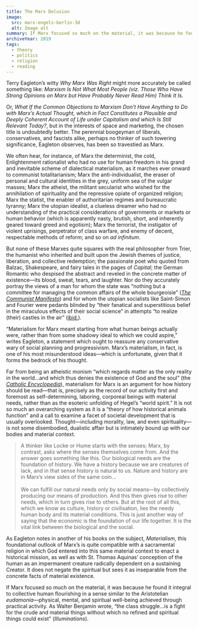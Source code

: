 ```yaml
---
title: The Marx Delusion
image:
  src: marx-engels-berlin-3d
  alt: Image alt
summary: If Marx focused so much on the material, it was because he found it integral to collective human flourishing in a sense similar to the Aristotelian <em>eudamonia</em>—physical, mental, and spiritual well-being achieved through practical activity.
archiveYear: 2019
tags:
  - theory
  - politics
  - religion
  - reading
---
```


Terry Eagleton’s witty _Why Marx Was Right_ might more accurately be called something like: _Marxism Is Not What Most People (viz. Those Who Have Strong Opinions on Marx but Have Probably Never Read Him) Think It Is_.

Or, _What If the Common Objections to Marxism Don’t Have Anything to Do with Marx’s Actual Thought, which in Fact Constitutes a Plausible and Deeply Coherent Account of Life under Capitalism and which Is Still Relevant Today?_, but in the interests of space and marketing, the chosen title is undoubtedly better. The perennial boogeyman of liberals, conservatives, and fascists alike, perhaps no thinker of such towering significance, Eagleton observes, has been so travestied as Marx.

We often hear, for instance, of Marx the determinist, the cold, Enlightenment rationalist who had no use for human freedom in his grand and inevitable scheme of dialectical materialism, as it marches ever onward to communist totalitarianism; Marx the anti-individualist, the eraser of personal and cultural identities in the grey, uniform sea of the vulgar masses; Marx the atheist, the militant secularist who wished for the annihilation of spirituality and the repressive opiate of organized religion; Marx the statist, the enabler of authoritarian regimes and bureaucratic tyranny; Marx the utopian idealist, a clueless dreamer who had no understanding of the practical considerations of governments or markets or human behavior (which is apparently nasty, brutish, short, and inherently geared toward greed and egotism); Marx the terrorist, the instigator of violent uprisings, perpetrator of class warfare, and enemy of decent, respectable methods of reform; and so on _ad infinitum_.

But none of these Marxes quite squares with the real philosopher from Trier, the humanist who inherited and built upon the Jewish themes of justice, liberation, and collective redemption; the passionate poet who quoted from Balzac, Shakespeare, and fairy tales in the pages of _Capital_; the German Romantic who despised the abstract and reveled in the concrete matter of existence—its blood, sweat, tears, and laughter. Nor do they accurately portray the views of a man for whom the state was “nothing but a committee for managing the common affairs of the whole bourgeoisie” ([_The Communist Manifesto_](https://www.marxists.org/archive/marx/works/1848/communist-manifesto/ch01.htm)) and for whom the utopian socialists like Saint-Simon and Fourier were pedants blinded by “their fanatical and superstitious belief in the miraculous effects of their social science” in attempts “to realize (their) castles in the air” ([ibid.](https://www.marxists.org/archive/marx/works/1848/communist-manifesto/ch03.htm)).

“Materialism for Marx meant starting from what human beings actually were, rather than from some shadowy ideal to which we could aspire,” writes Eagleton, a statement which ought to reassure any conservative wary of social planning and progressivism. Marx’s materialism, in fact, is one of his most misunderstood ideas—which is unfortunate, given that it forms the bedrock of his thought.

Far from being an atheistic monism “which regards matter as the only reality in the world...and which thus denies the existence of God and the soul” (the [_Catholic Encyclopedia_](<https://en.wikisource.org/wiki/Catholic_Encyclopedia_(1913)/Materialism>)), materialism for Marx is an argument for how history should be read—that is, precisely as the record of our activity first and foremost as self-determining, laboring, corporeal beings with material needs, rather than as the esoteric unfolding of Hegel’s “world spirit.” It is not so much an overarching system as it is a “theory of how historical animals function” and a call to examine a facet of societal development that is usually overlooked. Thought—including morality, law, and even spirituality—is not some disembodied, dualistic affair but is intimately bound up with our bodies and material context.

> A thinker like Locke or Hume starts with the senses; Marx, by contrast, asks where the senses themselves come from. And the answer goes something like this. Our biological needs are the foundation of history. We have a history because we are creatures of lack, and in that sense history is natural to us. Nature and history are in Marx’s view sides of the same coin...<br><br>We can fulfill our natural needs only by social means—by collectively producing our means of production. And this then gives rise to other needs, which in turn gives rise to others. But at the root of all this, which we know as culture, history or civilisation, lies the needy human body and its material conditions. This is just another way of saying that the economic is the foundation of our life together. It is the vital link between the biological and the social.

As Eagleton notes in another of his books on the subject, _Materialism_, this foundational outlook of Marx’s is quite compatible with a sacramental religion in which God entered into this same material context to enact a historical mission, as well as with St. Thomas Aquinas’ conception of the human as an impermanent creature radically dependent on a sustaining Creator. It does not negate the spiritual but sees it as inseparable from the concrete facts of material existence.

If Marx focused so much on the material, it was because he found it integral to collective human flourishing in a sense similar to the Aristotelian _eudamonia_—physical, mental, and spiritual well-being achieved through practical activity. As Walter Benjamin wrote, “the class struggle...is a fight for the crude and material things without which no refined and spiritual things could exist” (_Illuminations_).
